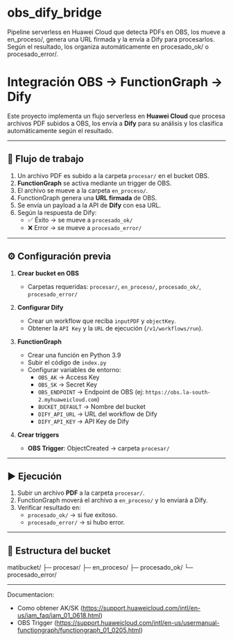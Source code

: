 # obs_dify_bridge
Pipeline serverless en Huawei Cloud que detecta PDFs en OBS, los mueve a en_proceso/, genera una URL firmada y la envía a Dify para procesarlos. Según el resultado, los organiza automáticamente en procesado_ok/ o procesado_error/.

# Integración OBS → FunctionGraph → Dify

Este proyecto implementa un flujo serverless en **Huawei Cloud** que procesa archivos PDF subidos a OBS, los envía a **Dify** para su análisis y los clasifica automáticamente según el resultado.

---

## 🚀 Flujo de trabajo
1. Un archivo PDF es subido a la carpeta `procesar/` en el bucket OBS.
2. **FunctionGraph** se activa mediante un trigger de OBS.
3. El archivo se mueve a la carpeta `en_proceso/`.
4. FunctionGraph genera una **URL firmada** de OBS.
5. Se envía un payload a la API de **Dify** con esa URL.
6. Según la respuesta de Dify:
   - ✅ Éxito → se mueve a `procesado_ok/`
   - ❌ Error → se mueve a `procesado_error/`

---

## ⚙️ Configuración previa
1. **Crear bucket en OBS**  
   - Carpetas requeridas: `procesar/`, `en_proceso/`, `procesado_ok/`, `procesado_error/`

2. **Configurar Dify**  
   - Crear un workflow que reciba `inputPDF` y `objectKey`.
   - Obtener la `API Key` y la `URL` de ejecución (`/v1/workflows/run`).

3. **FunctionGraph**
   - Crear una función en Python 3.9
   - Subir el código de `index.py`
   - Configurar variables de entorno:
     - `OBS_AK` → Access Key
     - `OBS_SK` → Secret Key
     - `OBS_ENDPOINT` → Endpoint de OBS (ej: `https://obs.la-south-2.myhuaweicloud.com`)
     - `BUCKET_DEFAULT` → Nombre del bucket
     - `DIFY_API_URL` → URL del workflow de Dify
     - `DIFY_API_KEY` → API Key de Dify

4. **Crear triggers**
   - **OBS Trigger**: ObjectCreated → carpeta `procesar/`

---

## ▶️ Ejecución
1. Subir un archivo **PDF** a la carpeta `procesar/`.
2. FunctionGraph moverá el archivo a `en_proceso/` y lo enviará a Dify.
3. Verificar resultado en:
   - `procesado_ok/` → si fue exitoso.
   - `procesado_error/` → si hubo error.

---

## 📂 Estructura del bucket
matibucket/
├─ procesar/
├─ en_proceso/
├─ procesado_ok/
└─ procesado_error/

---

Documentacion:
-  Como obtener AK/SK (https://support.huaweicloud.com/intl/en-us/iam_faq/iam_01_0618.html)
-  OBS Trigger (https://support.huaweicloud.com/intl/en-us/usermanual-functiongraph/functiongraph_01_0205.html)
